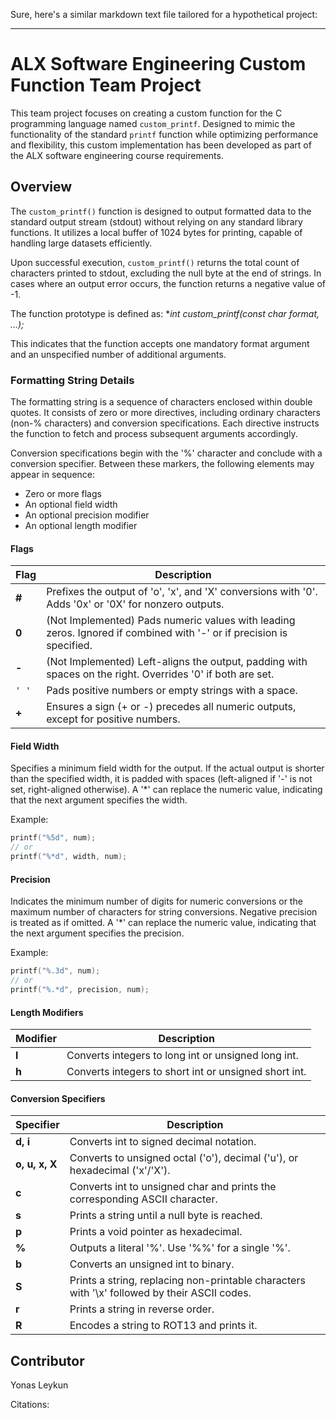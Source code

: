 Sure, here's a similar markdown text file tailored for a hypothetical project:

---

# ALX Software Engineering Custom Function Team Project

This team project focuses on creating a custom function for the C programming language named `custom_printf`. Designed to mimic the functionality of the standard `printf` function while optimizing performance and flexibility, this custom implementation has been developed as part of the ALX software engineering course requirements.

## Overview

The `custom_printf()` function is designed to output formatted data to the standard output stream (stdout) without relying on any standard library functions. It utilizes a local buffer of 1024 bytes for printing, capable of handling large datasets efficiently.

Upon successful execution, `custom_printf()` returns the total count of characters printed to stdout, excluding the null byte at the end of strings. In cases where an output error occurs, the function returns a negative value of -1.

The function prototype is defined as: **int custom_printf(const char *format, ...);**

This indicates that the function accepts one mandatory format argument and an unspecified number of additional arguments.

### Formatting String Details

The formatting string is a sequence of characters enclosed within double quotes. It consists of zero or more directives, including ordinary characters (non-% characters) and conversion specifications. Each directive instructs the function to fetch and process subsequent arguments accordingly.

Conversion specifications begin with the '%' character and conclude with a conversion specifier. Between these markers, the following elements may appear in sequence:

- Zero or more flags
- An optional field width
- An optional precision modifier
- An optional length modifier

#### Flags

| Flag | Description |
|------|-------------|
| **#** | Prefixes the output of 'o', 'x', and 'X' conversions with '0'. Adds '0x' or '0X' for nonzero outputs. |
| **0** | (Not Implemented) Pads numeric values with leading zeros. Ignored if combined with '-' or if precision is specified. |
| **-** | (Not Implemented) Left-aligns the output, padding with spaces on the right. Overrides '0' if both are set. |
| `' '` | Pads positive numbers or empty strings with a space. |
| **+** | Ensures a sign (+ or -) precedes all numeric outputs, except for positive numbers. |

#### Field Width

Specifies a minimum field width for the output. If the actual output is shorter than the specified width, it is padded with spaces (left-aligned if '-' is not set, right-aligned otherwise). A '*' can replace the numeric value, indicating that the next argument specifies the width.

Example:
```c
printf("%5d", num);
// or
printf("%*d", width, num);
```

#### Precision

Indicates the minimum number of digits for numeric conversions or the maximum number of characters for string conversions. Negative precision is treated as if omitted. A '*' can replace the numeric value, indicating that the next argument specifies the precision.

Example:
```c
printf("%.3d", num);
// or
printf("%.*d", precision, num);
```

#### Length Modifiers

| Modifier | Description |
|----------|-------------|
| **l** | Converts integers to long int or unsigned long int. |
| **h** | Converts integers to short int or unsigned short int. |

#### Conversion Specifiers

| Specifier | Description |
|-----------|-------------|
| **d, i** | Converts int to signed decimal notation. |
| **o, u, x, X** | Converts to unsigned octal ('o'), decimal ('u'), or hexadecimal ('x'/'X'). |
| **c** | Converts int to unsigned char and prints the corresponding ASCII character. |
| **s** | Prints a string until a null byte is reached. |
| **p** | Prints a void pointer as hexadecimal. |
| **%** | Outputs a literal '%'. Use '%%' for a single '%'. |
| **b** | Converts an unsigned int to binary. |
| **S** | Prints a string, replacing non-printable characters with '\x' followed by their ASCII codes. |
| **r** | Prints a string in reverse order. |
| **R** | Encodes a string to ROT13 and prints it. |

## Contributor

Yonas Leykun

Citations:
